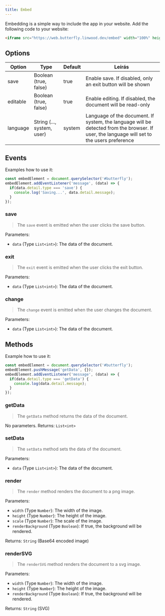 ```yaml
---
title: Embed
---
```


Embedding is a simple way to include the app in your website.
Add the following code to your website:

```html
<iframe src="https://web.butterfly.linwood.dev/embed" width="100%" height="500px" allowtransparency="true"></iframe>
```

## Options

| Option   | Type                                                                                          | Default | Leírás                                                                                                                                                                      |
| -------- | --------------------------------------------------------------------------------------------- | ------- | --------------------------------------------------------------------------------------------------------------------------------------------------------------------------- |
| save     | Boolean (true, false)                                                      | true    | Enable save. If disabled, only an exit button will be shown                                                                                                 |
| editable | Boolean (true, false)                                                      | true    | Enable editing. If disabled, the document will be read-only                                                                                                 |
| language | String (..., system, user) | system  | Language of the document. If system, the language will be detected from the browser. If user, the language will set to the users preference |

## Events

Examples how to use it:

```javascript
const embedElement = document.querySelector('#butterfly');
embedElement.addEventListener('message', (data) => {
  if(data.detail.type === 'save') {
    console.log('Saving...', data.detail.message);
  }
});
```

### save

> The `save` event is emitted when the user clicks the save button.

Parameters:

- `data` (Type `List<int>`): The data of the document.

### exit

> The `exit` event is emitted when the user clicks the exit button.

Parameters:

- `data` (Type `List<int>`): The data of the document.

### change

> The `change` event is emitted when the user changes the document.

Parameters:

- `data` (Type `List<int>`): The data of the document.

## Methods

Example how to use it:

```javascript
const embedElement = document.querySelector('#butterfly');
embedElement.pushMessage('getData', {});
embedElement.addEventListener('message', (data) => {
  if(data.detail.type === 'getData') {
    console.log(data.detail.message);
  }
});
```

### getData

> The `getData` method returns the data of the document.

No parameters.
Returns: `List<int>`

### setData

> The `setData` method sets the data of the document.

Parameters:

- `data` (Type `List<int>`): The data of the document.

### render

> The `render` method renders the document to a png image.

Parameters:

- `width` (Type `Number`): The width of the image.
- `height` (Type `Number`): The height of the image.
- `scale` (Type `Number`): The scale of the image.
- `renderBackground` (Type `Boolean`): If true, the background will be rendered.

Returns: `String` (Base64 encoded image)

### renderSVG

> The `renderSVG` method renders the document to a svg image.

Parameters:

- `width` (Type `Number`): The width of the image.
- `height` (Type `Number`): The height of the image.
- `renderBackground` (Type `Boolean`): If true, the background will be rendered.

Returns: `String` (SVG)
